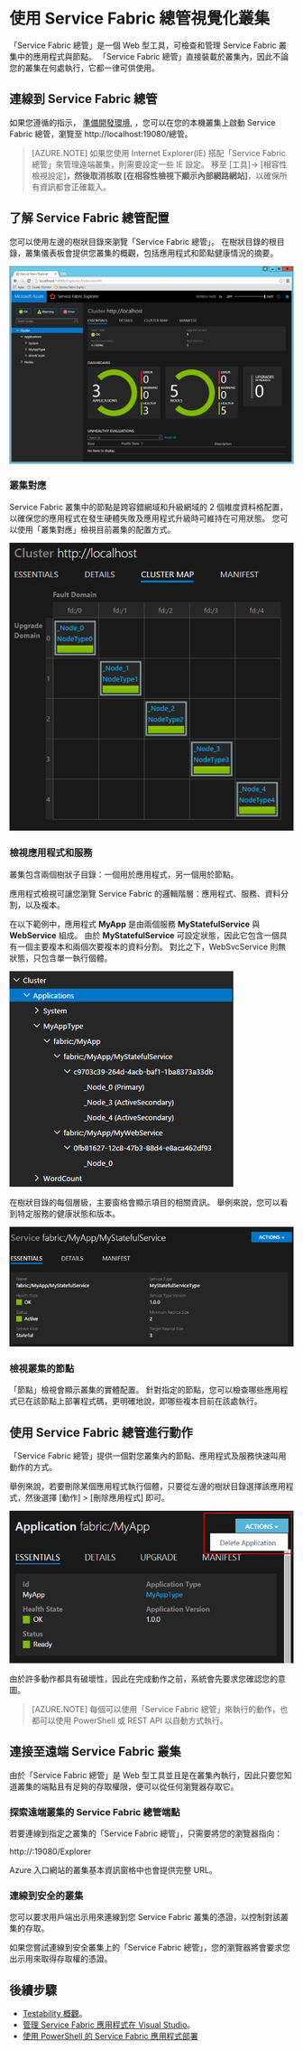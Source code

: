<properties
   pageTitle="使用 Service Fabric 總管視覺化叢集 | Microsoft Azure"
   description="Service Fabric 總管是一種實用的 GUI 工具，可檢查和管理 Microsoft Azure Service Fabric 叢集中的節點與雲端應用程式。"
   services="service-fabric"
   documentationCenter=".net"
   authors="jessebenson"
   manager="timlt"
   editor=""/>

<tags
   ms.service="service-fabric"
   ms.devlang="dotnet"
   ms.topic="article"
   ms.tgt_pltfrm="na"
   ms.workload="na"
   ms.date="10/30/2015"
   ms.author="jesseb"/>


# 使用 Service Fabric 總管視覺化叢集

「Service Fabric 總管」是一個 Web 型工具，可檢查和管理 Service Fabric 叢集中的應用程式與節點。 「Service Fabric 總管」直接裝載於叢集內，因此不論您的叢集在何處執行，它都一律可供使用。

## 連線到 Service Fabric 總管

如果您遵循的指示， [準備開發環境](service-fabric-get-started.md), ，您可以在您的本機叢集上啟動 Service Fabric 總管，瀏覽至 http://localhost:19080/總管。
>[AZURE.NOTE] 如果您使用 Internet Explorer(IE) 搭配「Service Fabric 總管」來管理遠端叢集，則需要設定一些 IE 設定。 移至 [工具]-> [相容性檢視設定]****，然後取消核取 [在相容性檢視下顯示內部網路網站]****，以確保所有資訊都會正確載入。

## 了解 Service Fabric 總管配置

您可以使用左邊的樹狀目錄來瀏覽「Service Fabric 總管」。 在樹狀目錄的根目錄，叢集儀表板會提供您叢集的概觀，包括應用程式和節點健康情況的摘要。

![Service Fabric 總管叢集儀表板][sfx-cluster-dashboard]

### 叢集對應

Service Fabric 叢集中的節點是跨容錯網域和升級網域的 2 個維度資料格配置，以確保您的應用程式在發生硬體失敗及應用程式升級時可維持在可用狀態。 您可以使用「叢集對應」檢視目前叢集的配置方式。

![Service Fabric 總管叢集對應][sfx-cluster-map]

### 檢視應用程式和服務

叢集包含兩個樹狀子目錄：一個用於應用程式，另一個用於節點。

應用程式檢視可讓您瀏覽 Service Fabric 的邏輯階層：應用程式、服務、資料分割，以及複本。

在以下範例中，應用程式 **MyApp** 是由兩個服務 **MyStatefulService** 與 **WebService** 組成。 由於 **MyStatefulService** 可設定狀態，因此它包含一個具有一個主要複本和兩個次要複本的資料分割。 對比之下，WebSvcService 則無狀態，只包含單一執行個體。

![Service Fabric 總管應用程式檢視][sfx-application-tree]

在樹狀目錄的每個層級，主要窗格會顯示項目的相關資訊。 舉例來說，您可以看到特定服務的健康狀態和版本。

![Service Fabric 總管基本資訊窗格][sfx-service-essentials]

### 檢視叢集的節點

「節點」檢視會顯示叢集的實體配置。 針對指定的節點，您可以檢查哪些應用程式已在該節點上部署程式碼，更明確地說，即哪些複本目前在該處執行。

## 使用 Service Fabric 總管進行動作

「Service Fabric 總管」提供一個對您叢集內的節點、應用程式及服務快速叫用動作的方式。

舉例來說，若要刪除某個應用程式執行個體，只要從左邊的樹狀目錄選擇該應用程式，然後選擇 [動作] > [刪除應用程式] 即可。

![在 Service Fabric 總管中刪除應用程式][sfx-delete-application]

由於許多動作都具有破壞性，因此在完成動作之前，系統會先要求您確認您的意圖。
>[AZURE.NOTE] 每個可以使用「Service Fabric 總管」來執行的動作，也都可以使用 PowerShell 或 REST API 以自動方式執行。



## 連接至遠端 Service Fabric 叢集

由於「Service Fabric 總管」是 Web 型工具並且是在叢集內執行，因此只要您知道叢集的端點且有足夠的存取權限，便可以從任何瀏覽器存取它。

### 探索遠端叢集的 Service Fabric 總管端點

若要連線到指定之叢集的「Service Fabric 總管」，只需要將您的瀏覽器指向：

http://<your-cluster-endpoint>:19080/Explorer

Azure 入口網站的叢集基本資訊窗格中也會提供完整 URL。

### 連線到安全的叢集

您可以要求用戶端出示用來連線到您 Service Fabric 叢集的憑證，以控制對該叢集的存取。

如果您嘗試連線到安全叢集上的「Service Fabric 總管」，您的瀏覽器將會要求您出示用來取得存取權的憑證。

## 後續步驟

- [Testability 概觀](service-fabric-testability-overview.md)。
- [管理 Service Fabric 應用程式在 Visual Studio](service-fabric-manage-application-in-visual-studio.md)。
- [使用 PowerShell 的 Service Fabric 應用程式部署](service-fabric-deploy-remove-applications.md)



[sfx-cluster-dashboard]: ./media/service-fabric-visualizing-your-cluster/SfxClusterDashboard.png 
[sfx-cluster-map]: ./media/service-fabric-visualizing-your-cluster/SfxClusterMap.png 
[sfx-application-tree]: ./media/service-fabric-visualizing-your-cluster/SfxApplicationTree.png 
[sfx-service-essentials]: ./media/service-fabric-visualizing-your-cluster/SfxServiceEssentials.png 
[sfx-delete-application]: ./media/service-fabric-visualizing-your-cluster/SfxDeleteApplication.png 

